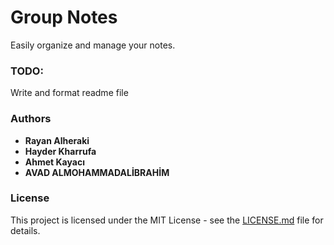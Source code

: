 # Group Notes
Easily organize and manage your notes.<br />
### TODO:
Write and format readme file

### Authors
* **Rayan Alheraki**
* **Hayder Kharrufa**
* **Ahmet Kayacı**
* **AVAD ALMOHAMMADALİBRAHİM**

### License

This project is licensed under the MIT License - see the [LICENSE.md](LICENSE.md) file for details.
